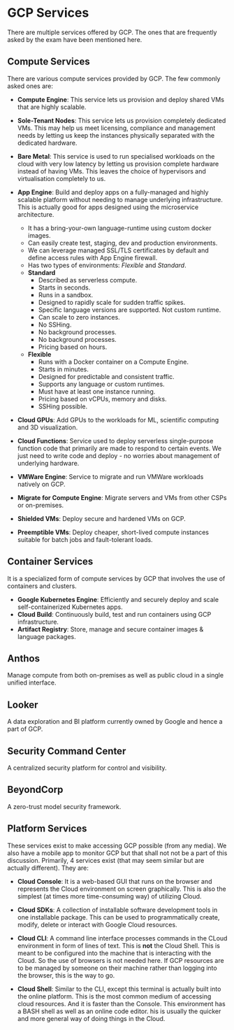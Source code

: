 # GCP Services

There are multiple services offered by GCP. The ones that are frequently asked by the exam have been mentioned here.


## Compute Services

There are various compute services provided by GCP. The few commonly asked ones are:
- **Compute Engine**: This service lets us provision and deploy shared VMs that are highly scalable.

- **Sole-Tenant Nodes**: This service lets us provision completely dedicated VMs. This may help us meet licensing, compliance and management needs by letting us keep the instances physically separated with the dedicated hardware.

- **Bare Metal**: This service is used to run specialised workloads on the cloud with very low latency by letting us provision complete hardware instead of having VMs. This leaves the choice of hypervisors and virtualisation completely to us.

- **App Engine**: Build and deploy apps on a fully-managed and highly scalable platform without needing to manage underlying infrastructure. This is actually good for apps designed using the microservice architecture.
    - It has a bring-your-own language-runtime using custom docker images.
    - Can easily create test, staging, dev and production environments.
    - We can leverage managed SSL/TLS certificates by default and define access rules with App Engine firewall.
    - Has two types of environments: *Flexible* and *Standard*.
    - **Standard**
        - Described as serverless compute.
        - Starts in seconds.
        - Runs in a sandbox.
        - Designed to rapidly scale for sudden traffic spikes.
        - Specific language versions are supported. Not custom runtime.
        - Can scale to zero instances.
        - No SSHing.
        - No background processes.
        - No background processes.
        - Pricing based on hours.
    - **Flexible**
        - Runs with a Docker container on a Compute Engine.
        - Starts in minutes.
        - Designed for predictable and consistent traffic.
        - Supports any language or custom runtimes.
        - Must have at least one instance running.
        - Pricing based on vCPUs, memory and disks.
        - SSHing possible.

- **Cloud GPUs**: Add GPUs to the workloads for ML, scientific computing and 3D visualization.

- **Cloud Functions**: Service used to deploy serverless single-purpose function code that primarily are made to respond to certain events. We just need to write code and deploy - no worries about management of underlying hardware.

- **VMWare Engine**: Service to migrate and run VMWare workloads natively on GCP.

- **Migrate for Compute Engine**: Migrate servers and VMs from other CSPs or on-premises.

- **Shielded VMs**: Deploy secure and hardened VMs on GCP.

- **Preemptible VMs**: Deploy cheaper, short-lived compute instances suitable for batch jobs and fault-tolerant loads.


## Container Services

It is a specialized form of compute services by GCP that involves the use of containers and clusters.
- **Google Kubernetes Engine**: Efficiently and securely deploy and scale self-containerized Kubernetes apps.
- **Cloud Build**: Continuously build, test and run containers using GCP infrastructure.
- **Artifact Registry**: Store, manage and secure container images & language packages.


## Anthos

Manage compute from both on-premises as well as public cloud in a single unified interface.


## Looker

A data exploration and BI platform currently owned by Google and hence a part of GCP.


## Security Command Center

A centralized security platform for control and visibility.


## BeyondCorp

A zero-trust model security framework.


## Platform Services

These services exist to make accessing GCP possible (from any media). We also have a mobile app to monitor GCP but that shall not not be a part of this discussion. Primarily, 4 services exist (that may seem similar but are actually different). They are:
- **Cloud Console**: It is a web-based GUI that runs on the browser and represents the Cloud environment on screen graphically. This is also the simplest (at times more time-consuming way) of utilizing Cloud.

- **Cloud SDKs**: A collection of installable software development tools in one installable package. This can be used to programmatically create, modify, delete or interact with Google Cloud resources.

- **Cloud CLI**: A command line interface processes commands in the CLoud environment in form of lines of text. This is **not** the Cloud Shell. This is meant to be configured into the machine that is interacting with the Cloud. So the use of browsers is not needed here. If GCP resources are to be managed by someone on their machine rather than logging into the browser, this is the way to go.

- **Cloud Shell**: Similar to the CLI, except this terminal is actually built into the online platform. This is the most common medium of accessing cloud resources. And it is faster than the Console. This environment has a BASH shell as well as an online code editor. his is usually the quicker and more general way of doing things in the Cloud.